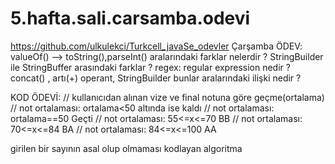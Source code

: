 # 5.hafta.sali.carsamba.odevi
https://github.com/ulkulekci/Turkcell_javaSe_odevler
Çarşamba ÖDEV: valueOf() --> toString(),parseInt() aralarındaki farklar nelerdir ? StringBuilder ile StringBuffer arasındaki farklar ? regex: regular expression nedir ? concat() , artı(+) operant, StringBuilder bunlar aralarındaki ilişki nedir ?

KOD ÖDEVİ: // kullanıcıdan alınan vize ve final notuna göre geçme(ortalama) // not ortalaması: ortalama<50 altında ise kaldı // not ortalaması: ortalama==50 Geçti // not ortalaması: 55<=x<=70 BB // not ortalaması: 70<=x<=84 BA // not ortalaması: 84<=x<=100 AA

girilen bir sayının asal olup olmaması kodlayan algoritma